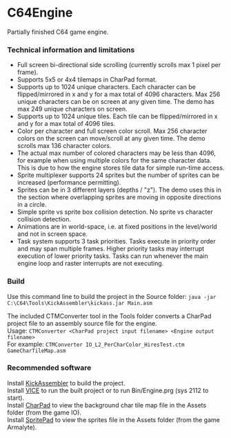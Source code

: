# C64Engine
Partially finished C64 game engine.

### Technical information and limitations
* Full screen bi-directional side scrolling (currently scrolls max 1 pixel per frame).
* Supports 5x5 or 4x4 tilemaps in CharPad format.
* Supports up to 1024 unique characters. Each character can be flipped/mirrored in x and y for a max total of 4096 characters. Max 256 unique characters can be on screen at any given time. The demo has max 249 unique characters on screen.
* Supports up to 1024 unique tiles. Each tile can be flipped/mirrored in x and y for a max total of 4096 tiles.
* Color per character and full screen color scroll. Max 256 character colors on the screen can move/scroll at any given time. The demo scrolls max 136 character colors.
* The actual max number of colored characters may be less than 4096, for example when using multiple colors for the same character data. This is due to how the engine stores tile data for simple run-time access. 
* Sprite multiplexer supports 24 sprites but the number of sprites can be increased (performance permitting).
* Sprites can be in 3 different layers (depths / "z"). The demo uses this in the section where overlapping sprites are moving in opposite directions in a circle.
* Simple sprite vs sprite box collision detection. No sprite vs character collision detection.
* Animations are in world-space, i.e. at fixed positions in the level/world and not in screen space.
* Task system supports 3 task priorities. Tasks execute in priority order and may span multiple frames. Higher priority tasks may interrupt execution of lower priority tasks. Tasks can run whenever the main engine loop and raster interrupts are not executing.


### Build
Use this command line to build the project in the Source folder:
`java -jar C:\C64\Tools\KickAssembler\kickass.jar Main.asm`

The included CTMConverter tool in the Tools folder converts a CharPad project file to an assembly source file for the engine.   
Usage: `CTMConverter <CharPad project input filename> <Engine output filename>`    
For example: `CTMConverter IO_L2_PerCharColor_HiresTest.ctm GameCharTileMap.asm`


### Recommended software
Install [KickAssembler](http://theweb.dk/KickAssembler/Main.html#frontpage) to build the project.   
Install [VICE](https://vice-emu.sourceforge.io/) to run the built project or to run Bin/Engine.prg (sys 2112 to start).   
Install [CharPad](https://subchristsoftware.itch.io/charpad-free-edition) to view the background char tile map file in the Assets folder (from the game IO).   
Install [SpritePad](https://subchristsoftware.itch.io/spritepad-pro) to view the sprites file in the Assets folder (from the game Armalyte).

  
